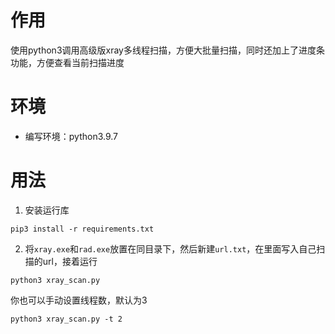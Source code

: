 # 作用
使用python3调用高级版xray多线程扫描，方便大批量扫描，同时还加上了进度条功能，方便查看当前扫描进度

# 环境
- 编写环境：python3.9.7

# 用法
1. 安装运行库
```
pip3 install -r requirements.txt
```
2. 将`xray.exe`和`rad.exe`放置在同目录下，然后新建`url.txt`，在里面写入自己扫描的url，接着运行
```
python3 xray_scan.py
```
你也可以手动设置线程数，默认为3
```
python3 xray_scan.py -t 2
```
